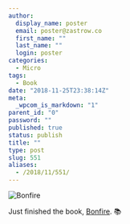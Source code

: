```yaml
---
author:
  display_name: poster
  email: poster@zastrow.co
  first_name: ""
  last_name: ""
  login: poster
categories:
  - Micro
tags:
  - Book
date: "2018-11-25T23:38:14Z"
meta:
  _wpcom_is_markdown: "1"
parent_id: "0"
password: ""
published: true
status: publish
title: ""
type: post
slug: 551
aliases:
  - /2018/11/551/
---
```

<p><img src="https://i.gr-assets.com/images/S/compressed.photo.goodreads.com/books/1530714599l/40718304._SY475_.jpg" alt="Bonfire" /></p>

<p>Just finished the book, <a href="https://www.goodreads.com/review/show/2582955551?utm_medium=api&amp;utm_source=rss">Bonfire</a>. 📚</p>
